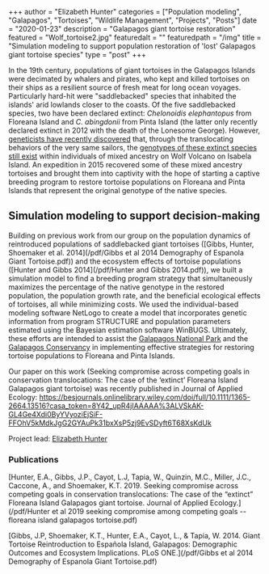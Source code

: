 +++
author = "Elizabeth Hunter"
categories = ["Population modeling", "Galapagos", "Tortoises", "Wildlife Management", "Projects", "Posts"]
date = "2020-01-23"
description = "Galapagos giant tortoise restoration"
featured = "Wolf_tortoise2.jpg"
featuredalt = ""
featuredpath = "/img"
title = "Simulation modeling to support population restoration of 'lost' Galapagos giant tortoise species"
type = "post"
+++

In the 19th century, populations of giant tortoises in the Galapagos Islands were decimated by whalers and pirates, who kept and killed tortoises on their ships as a resilient source of fresh meat for long ocean voyages. Particularly hard-hit were "saddlebacked" species that inhabited the islands' arid lowlands closer to the coasts.  Of the five saddlebacked species, two have been declared extinct: *Chelonoidis elephantopus* from Floreana Island and *C. abingdonii* from Pinta Island (the latter only recently declared extinct in 2012 with the death of the Lonesome George).  However, [geneticists have recently discovered](http://www.sciencedirect.com/science/article/pii/S0960982211013765) that, through the translocating behaviors of the very same sailors, the [genotypes of these extinct species still exist](http://www.sciencedirect.com/science/article/pii/S000632071200434X) within individuals of mixed ancestry on Wolf Volcano on Isabela Island.  An expedition in 2015 recovered some of these mixed ancestry tortoises and brought them into captivity with the hope of starting a captive breeding program to restore tortoise populations on Floreana and Pinta Islands that represent the original genotype of the native species.

## Simulation modeling to support decision-making

Building on previous work from our group on the population dynamics of reintroduced populations of saddlebacked giant tortoises ([Gibbs, Hunter, Shoemaker et al. 2014](/pdf/Gibbs et al 2014 Demography of Espanola Giant Tortoise.pdf)) and the ecosystem effects of tortoise populations ([Hunter and Gibbs 2014](/pdf/Hunter and Gibbs 2014.pdf)), we built a simulation model to find a breeding program strategy that simultaneously maximizes the percentage of the native genotype in the restored population, the population growth rate, and the beneficial ecological effects of tortoises, all while minimizing costs.  We used the individual-based modeling software NetLogo to create a model that incorporates genetic information from program STRUCTURE and population parameters estimated using the Bayesian estimation software WinBUGS.  Ultimately, these efforts are intended to assist the [Galapagos National Park](http://www.galapagos.gob.ec/) and the [Galapagos Conservancy](http://www.galapagos.org/conservation/conservation/project-areas/ecosystem-restoration/tortoise-restoration/) in implementing effective strategies for restoring tortoise populations to Floreana and Pinta Islands.

Our paper on this work (Seeking compromise across competing goals in conservation translocations: The case of the ‘extinct’ Floreana Island Galapagos giant tortoise) was recently published in Journal of Applied Ecology: https://besjournals.onlinelibrary.wiley.com/doi/full/10.1111/1365-2664.13516?casa_token=8Y42_upR4jIAAAAA%3ALVSkAK-GL4Ge4Xdi0ByYVyoziEjSiF-FFOhV5kMdkJgG2GYAuPk31bxXsP5zj9EvSDyft6T68XsKdUk

Project lead: [Elizabeth Hunter](http://elizabethhunter.weebly.com/)

### Publications

[Hunter, E.A., Gibbs, J.P., Cayot, L.J, Tapia, W., Quinzin, M.C., Miller, J.C., Caccone, A., and Shoemaker, K.T. 2019. Seeking compromise across competing goals in conservation translocations: The case of the “extinct” Floreana Island Galapagos giant tortoise. Journal of Applied Ecology.](/pdf/Hunter et al 2019 seeking compromise among competing goals -- floreana island galapagos tortoise.pdf)

[Gibbs, J.P, Shoemaker, K.T., Hunter, E.A., Cayot, L., & Tapia, W. 2014. Giant Tortoise Reintroduction to Española Island, Galapagos: Demographic Outcomes and Ecosystem Implications. PLoS ONE.](/pdf/Gibbs et al 2014 Demography of Espanola Giant Tortoise.pdf)
